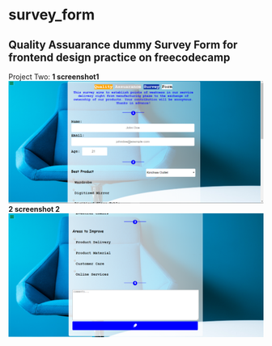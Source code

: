 # survey_form

## Quality Assuarance dummy Survey Form for frontend design practice on freecodecamp
Project Two:
**1 screenshot1**
![screenshot 1](https://github.com/Sciederrick/survey_form/blob/master/screenshots/Capture.PNG)
**2 screenshot 2**
![screenshot 2](https://github.com/Sciederrick/survey_form/blob/master/screenshots/Capture2.PNG)

